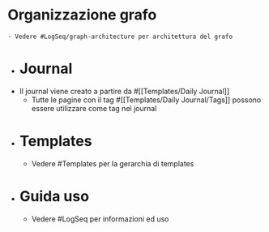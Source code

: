 # Organizzazione grafo
	- Vedere #LogSeq/graph-architecture per architettura del grafo
- # Journal
- Il journal viene creato a partire da #[[Templates/Daily Journal]]
	- Tutte le pagine con il tag #[[Templates/Daily Journal/Tags]] possono essere utilizzare come tag nel journal
- # Templates
	- Vedere #Templates per la gerarchia di templates
- # Guida uso
	- Vedere #LogSeq per informazioni ed uso